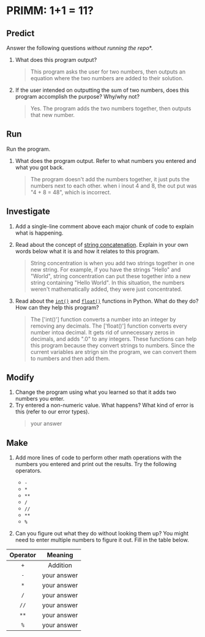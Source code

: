 # PRIMM: 1+1 = 11?

## Predict
Answer the following questions *without running the repo**.

1. What does this program output?
    > This program asks the user for two numbers, then outputs an equation where the two numbers are added to their solution.

2. If the user intended on outputting the sum of two numbers, does this program accomplish the purpose? Why/why not?
    > Yes. The program adds the two numbers together, then outputs that new number.

## Run
Run the program. 

1. What does the program output. Refer to what numbers you entered and what you got back.
    > The program doesn't add the numbers together, it just puts the numbers next to each other. when i inout 4 and 8, the out put was "4 + 8 = 48", which is incorrect.


## Investigate
1. Add a single-line comment above each major chunk of code to explain what is happening.
2. Read about the concept of [string concatenation](https://www.w3schools.com/python/gloss_python_string_concatenation.asp). Explain in your own words below what it is and how it relates to this program.
    > String concentration is when you add two strings together in one new string. For example, if you have the strings "Hello" and "World", string concentration can put these together into a new string containing "Hello World". In this situation, the numbers weren't mathematically added, they were just concentrated.

3. Read about the [`int()`](https://www.w3schools.com/python/ref_func_int.asp) and [`float()`](https://www.w3schools.com/python/ref_func_float.asp) functions in Python. What do they do? How can they help this program?
    > The ['int()'] function converts a number into an integer by removing any decimals. The ['float()'] function converts every number intoa  decimal. It gets rid of unnecessary zeros in decimals, and adds ".0" to any integers. These functions can help this program because they convert strings to numbers. Since the current variables are strign sin the program, we can convert them to numbers and then add them.

## Modify
1. Change the program using what you learned so that it adds two numbers you enter.
2. Try entered a non-numeric value. What happens? What kind of error is this (refer to our error types).
    > your answer

## Make
1. Add more lines of code to perform other math operations with the numbers you entered and print out the results. Try the following operators. 
    - `-`
    - `*`
    - `**`
    - `/`
    - `//`
    - `**`
    - `%`

2. Can you figure out what they do without looking them up? You might need to enter multiple numbers to figure it out. Fill in the table below.

| Operator | Meaning |
|  :---:    |   :---:   |  
|   `+`    | Addition |
|   `-`    | your answer |
|   `*`    | your answer |
|   `/`    | your answer |
|   `//`    | your answer |
|   `**`    | your answer |
|   `%`    | your answer |

